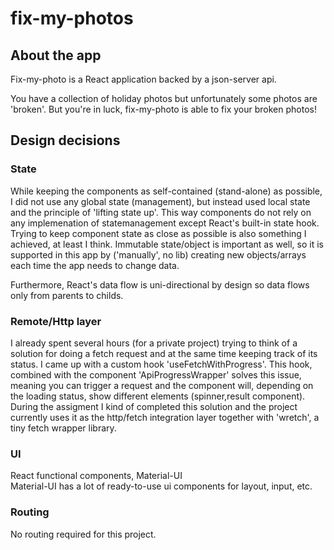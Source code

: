 # fix-my-photos

## About the app

Fix-my-photo is a React application backed by a json-server api.

You have a collection of holiday photos but unfortunately some photos are 'broken'. But you're in luck, fix-my-photo is able to fix your broken photos!

## Design decisions

### State

While keeping the components as self-contained (stand-alone) as possible, I did not use any global state (management), but instead used local state and the principle of 'lifting state up'. This way components do not rely on any implemenation of statemanagement except React's built-in state hook.
Trying to keep component state as close as possible is also something I achieved, at least I think.
Immutable state/object is important as well, so it is supported in this app by ('manually', no lib) creating new objects/arrays each time the app needs to change data.

Furthermore, React's data flow is uni-directional by design so data flows only from parents to childs.

### Remote/Http layer

I already spent several hours (for a private project) trying to think of a solution for doing a fetch request and at the same time keeping track of its status. I came up with a custom hook 'useFetchWithProgress'. This hook, combined with the component 'ApiProgressWrapper' solves this issue, meaning you can trigger a request and the component will, depending on the loading status, show different elements (spinner,result component). During the assigment I kind of completed this solution and the project currently uses it as the http/fetch integration layer together with 'wretch', a tiny fetch wrapper library.

### UI

React functional components, Material-UI  
Material-UI has a lot of ready-to-use ui components for layout, input, etc.

### Routing

No routing required for this project.
